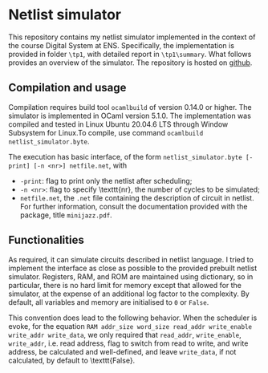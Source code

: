 # Netlist simulator

This repository contains my netlist simulator implemented in the context of the course Digital System at ENS. Specifically, the implementation is provided in folder `\tp1`, with detailed report in `\tp1\summary`. What follows provides an overview of the simulator. The repository is hosted on [github](https://github.com/enbugging/SystemeNumeriqueENS).

## Compilation and usage

Compilation requires build tool `ocamlbuild` of version 0.14.0 or higher. The simulator is implemented in OCaml version 5.1.0. The implementation was compiled and tested in Linux Ubuntu 20.04.6 LTS through Window Subsystem for Linux.To compile, use command `ocamlbuild netlist_simulator.byte`.

The execution has basic interface, of the form `netlist_simulator.byte [-print] [-n <nr>] netfile.net`, with
- `-print`: flag to print only the netlist after scheduling;
- `-n <nr>`: flag to specify \texttt{nr}, the number of cycles to be simulated;
- `netfile.net`, the `.net` file containing the description of circuit in netlist. For further information, consult the documentation provided with the package, title `minijazz.pdf`.

## Functionalities

As required, it can simulate circuits described in netlist language. I tried to implement the interface as close as possible to the provided prebuilt netlist simulator. Registers, RAM, and ROM are maintained using dictionary, so in particular, there is no hard limit for memory except that allowed for the simulator, at the expense of an additional log factor to the complexity. By default, all variables and memory are initialised to `0` or `False`. 
	
This convention does lead to the following behavior. When the scheduler is evoke, for the equation `RAM addr_size word_size read_addr write_enable write_addr write_data`, we only required that `read_addr`, `write_enable`, `write_addr`, i.e. read address, flag to switch from read to write, and write address, be calculated and well-defined, and leave `write_data`, if not calculated, by default to \texttt{False}.